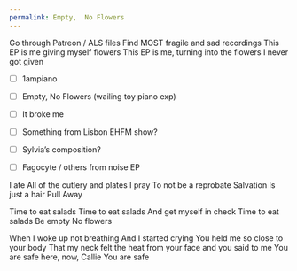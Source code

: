 ```yaml
---
permalink: Empty,  No Flowers
---
```

Go through Patreon / ALS files 
Find MOST fragile and sad recordings 
This EP is me giving myself flowers 
This EP is me, turning into the flowers I never got given 


- [ ] 1ampiano 
- [ ] Empty, No Flowers (wailing toy piano exp) 
- [ ] It broke me 
- [ ] Something from Lisbon EHFM show? 
- [ ] Sylvia’s composition? 
- [ ] Fagocyte / others from noise EP 



I ate 
All of the cutlery and plates 
I pray 
To not be a reprobate 
Salvation 
Is just a hair 
Pull 
Away 

Time to eat salads 
Time to eat salads 
And get myself in check 
Time to eat salads 
Be empty 
No flowers 


When I woke up not breathing 
And I started crying 
You held me so close to your body 
That my neck felt the heat from your face 
and you said to me 
You are safe here, now, Callie 
You are safe